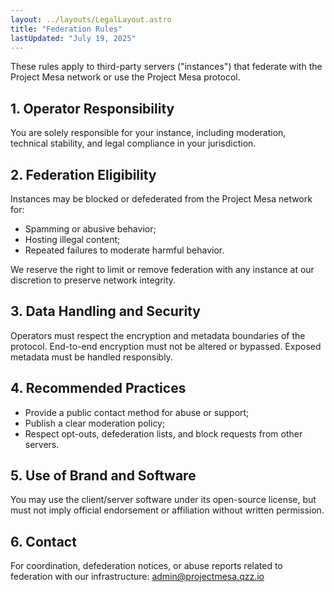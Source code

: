 ```yaml
---
layout: ../layouts/LegalLayout.astro
title: "Federation Rules"
lastUpdated: "July 19, 2025"
---
```


These rules apply to third-party servers ("instances") that federate with the Project Mesa network or use the Project Mesa protocol.

## 1. Operator Responsibility
You are solely responsible for your instance, including moderation, technical stability, and legal compliance in your jurisdiction.

## 2. Federation Eligibility
Instances may be blocked or defederated from the Project Mesa network for:
- Spamming or abusive behavior;
- Hosting illegal content;
- Repeated failures to moderate harmful behavior.

We reserve the right to limit or remove federation with any instance at our discretion to preserve network integrity.

## 3. Data Handling and Security
Operators must respect the encryption and metadata boundaries of the protocol. End-to-end encryption must not be altered or bypassed. Exposed metadata must be handled responsibly.

## 4. Recommended Practices
- Provide a public contact method for abuse or support;
- Publish a clear moderation policy;
- Respect opt-outs, defederation lists, and block requests from other servers.

## 5. Use of Brand and Software
You may use the client/server software under its open-source license, but must not imply official endorsement or affiliation without written permission.

## 6. Contact
For coordination, defederation notices, or abuse reports related to federation with our infrastructure: [admin@projectmesa.qzz.io](mailto:admin@projectmesa.qzz.io)